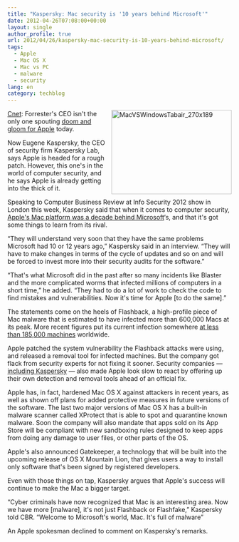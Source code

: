 ```yaml
---
title: "Kaspersky: Mac security is '10 years behind Microsoft'"
date: 2012-04-26T07:08:00+00:00
layout: single
author_profile: true
url: 2012/04/26/kaspersky-mac-security-is-10-years-behind-microsoft/
tags:
  - Apple
  - Mac OS X
  - Mac vs PC
  - malware
  - security
lang: en
category: techblog
---
```

<a href="http://news.cnet.com/8301-13579_3-57421513-37/kaspersky-mac-security-is-10-years-behind-microsoft/?ttag=fbw" target="_blank"><img title="MacVSWindowsTabair_270x189" border="0" alt="MacVSWindowsTabair_270x189" align="right" src="http://lh5.ggpht.com/-ocUmnxvKZkU/T5jtb4lh-pI/AAAAAAAAFsc/fKP3k97ZrIk/MacVSWindowsTabair_270x189%25255B4%25255D.jpg?imgmax=800" width="270" height="189" />Cnet</a>: Forrester's CEO isn't the only one spouting [doom and gloom for Apple](http://news.cnet.com/8301-13579_3-57421283-37/why-has-forresters-ceo-become-an-apple-doomsayer/) today. 

Now Eugene Kaspersky, the CEO of security firm Kaspersky Lab, says Apple is headed for a rough patch. However, this one's in the world of computer security, and he says Apple is already getting into the thick of it. 

Speaking to Computer Business Review at Info Security 2012 show in London this week, Kaspersky said that when it comes to computer security, [Apple's Mac platform was a decade behind Microsoft](http://malware.cbronline.com/news/apple-10-years-behind-microsoft-on-security-kaspersky-250412)&#8216;s, and that it's got some things to learn from its rival. 

“They will understand very soon that they have the same problems Microsoft had 10 or 12 years ago,” Kaspersky said in an interview. “They will have to make changes in terms of the cycle of updates and so on and will be forced to invest more into their security audits for the software.” 

“That's what Microsoft did in the past after so many incidents like Blaster and the more complicated worms that infected millions of computers in a short time,” he added. “They had to do a lot of work to check the code to find mistakes and vulnerabilities. Now it's time for Apple [to do the same].” 

The statements come on the heels of Flashback, a high-profile piece of Mac malware that is estimated to have infected more than 600,000 Macs at its peak. More recent figures put its current infection somewhere [at less than 185,000 machines](http://www.symantec.com/connect/blogs/flashback-cleanup-still-underway-approximately-140000-infections) worldwide. 

Apple patched the system vulnerability the Flashback attacks were using, and released a removal tool for infected machines. But the company got flack from security experts for not fixing it sooner. Security companies &#8212; [including Kaspersky](http://www.kaspersky.com/about/news/virus/2012/Kaspersky_Lab_Confirms_Flashfake_Flashback_Botnet_Infected_more_than_600_000_Mac_OS_X_Computers_Describes_Ramifications_and_Remedies) &#8212; also made Apple look slow to react by offering up their own detection and removal tools ahead of an official fix. 

Apple has, in fact, hardened Mac OS X against attackers in recent years, as well as shown off plans for added protective measures in future versions of the software. The last two major versions of Mac OS X has a built-in malware scanner called XProtect that is able to spot and quarantine known malware. Soon the company will also mandate that apps sold on its App Store will be compliant with new sandboxing rules designed to keep apps from doing any damage to user files, or other parts of the OS. 

Apple's also announced Gatekeeper, a technology that will be built into the upcoming release of OS X Mountain Lion, that gives users a way to install only software that's been signed by registered developers. 

Even with those things on tap, Kaspersky argues that Apple's success will continue to make the Mac a bigger target. 

“Cyber criminals have now recognized that Mac is an interesting area. Now we have more [malware], it's not just Flashback or Flashfake,” Kaspersky told CBR. “Welcome to Microsoft's world, Mac. It's full of malware” 

An Apple spokesman declined to comment on Kaspersky's remarks.